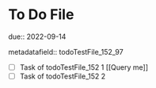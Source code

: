 # To Do File

due:: 2022-09-14

metadatafield:: todoTestFile_152\_97

- [ ] Task of todoTestFile_152 1 [[Query me]]
- [ ] Task of todoTestFile_152 2
